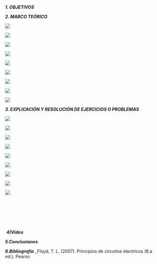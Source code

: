 ***1. OBJETIVOS***



***2. MARCO TEÓRICO*** 

![](https://github.com/smvaca2/Informe-tarea-5/blob/b1eaa0360f49302bed0b2880d950038fdd19b582/1.PNG)

![](https://github.com/smvaca2/Informe-tarea-5/blob/b1eaa0360f49302bed0b2880d950038fdd19b582/2.PNG)

![](https://github.com/smvaca2/Informe-tarea-5/blob/b1eaa0360f49302bed0b2880d950038fdd19b582/3.PNG)

![](https://github.com/smvaca2/Informe-tarea-5/blob/b1eaa0360f49302bed0b2880d950038fdd19b582/4.PNG)

![](https://github.com/smvaca2/Informe-tarea-5/blob/b1eaa0360f49302bed0b2880d950038fdd19b582/5.PNG)

![](https://github.com/smvaca2/Informe-tarea-5/blob/b1eaa0360f49302bed0b2880d950038fdd19b582/6.PNG)

![](https://github.com/smvaca2/Informe-tarea-5/blob/b1eaa0360f49302bed0b2880d950038fdd19b582/7.PNG)

![](https://github.com/smvaca2/Informe-tarea-5/blob/b1eaa0360f49302bed0b2880d950038fdd19b582/8.PNG)

![](https://github.com/smvaca2/Informe-tarea-5/blob/b1eaa0360f49302bed0b2880d950038fdd19b582/9.PNG)

***3. EXPLICACIÓN Y RESOLUCIÓN DE EJERCICIOS O PROBLEMAS***

![](https://github.com/smvaca2/Informe-tarea-5/blob/c539bacd591b58e167c1efccfe41576c471063b4/ej1.PNG)

![](https://github.com/smvaca2/Informe-tarea-5/blob/c539bacd591b58e167c1efccfe41576c471063b4/ej2.PNG)

![](https://github.com/smvaca2/Informe-tarea-5/blob/c539bacd591b58e167c1efccfe41576c471063b4/ej3.PNG)

![](https://github.com/smvaca2/Informe-tarea-5/blob/c539bacd591b58e167c1efccfe41576c471063b4/ej4.PNG)

![](https://github.com/smvaca2/Informe-tarea-5/blob/c539bacd591b58e167c1efccfe41576c471063b4/ej5.PNG)

![](https://github.com/smvaca2/Informe-tarea-5/blob/c539bacd591b58e167c1efccfe41576c471063b4/ej6.PNG)

![](https://github.com/smvaca2/Informe-tarea-5/blob/c539bacd591b58e167c1efccfe41576c471063b4/ej7.PNG)

![](https://github.com/smvaca2/Informe-tarea-5/blob/c539bacd591b58e167c1efccfe41576c471063b4/ej8.PNG)

![](https://github.com/smvaca2/Informe-tarea-5/blob/c539bacd591b58e167c1efccfe41576c471063b4/ej9.PNG)

![]()

![]()

![]()

![]()

![]()

![]()

![]()

![]()
***4)Video***



***5.Conclusiones***


***6.Bibliografía***
_Floyd, T. L. (2007). Principios de circuitos electricos (8.a ed.). Pearso

